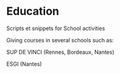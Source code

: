 # Education
Scripts et snippets for School activities

Giving courses in several schools such as:

SUP DE VINCI (Rennes, Bordeaux, Nantes)

ESGI (Nantes)